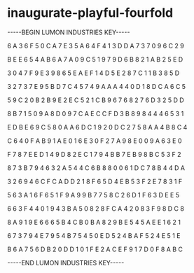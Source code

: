# inaugurate-playful-fourfold

-----BEGIN LUMON INDUSTRIES KEY-----

6 A 3 6 F 5 0 C A 7 E 3 5 A 6 4 F 4 1 3 D D A 7 3 7 0 9 6 C 2 9

B E E 6 5 4 A B 6 A 7 A 0 9 C 5 1 9 7 9 D 6 B 8 2 1 A B 2 5 E D

3 0 4 7 F 9 E 3 9 8 6 5 E A E F 1 4 D 5 E 2 8 7 C 1 1 B 3 8 5 D

3 2 7 3 7 E 9 5 B D 7 C 4 5 7 4 9 A A A 4 4 0 D 1 8 D C A 6 C 5

5 9 C 2 0 B 2 B 9 E 2 E C 5 2 1 C B 9 6 7 6 8 2 7 6 D 3 2 5 D D

8 B 7 1 5 0 9 A 8 D 0 9 7 C A E C C F D 3 B 8 9 8 4 4 4 6 5 3 1

E D B E 6 9 C 5 8 0 A A 6 D C 1 9 2 0 D C 2 7 5 8 A A 4 B 8 C 4

C 6 4 0 F A B 9 1 A E 0 1 6 E 3 0 F 2 7 A 9 8 E 0 0 9 A 6 3 E 0

F 7 8 7 E E D 1 4 9 D 8 2 E C 1 7 9 4 B B 7 E B 9 8 B C 5 3 F 2

8 7 3 B 7 9 4 6 3 2 A 5 4 4 C 6 B 8 8 0 0 6 1 D C 7 8 B 4 4 D A

3 2 6 9 4 6 C F C A D D 2 1 8 F 6 5 D 4 E B 5 3 F 2 E 7 8 3 1 F

5 6 3 A 1 6 F 6 5 1 F 9 A 9 9 B 7 7 5 8 C 2 6 D 1 F 6 3 D E E 5

6 6 3 F 4 4 0 1 9 4 3 B A 5 0 8 2 8 F C A 4 2 0 8 3 F 9 8 D C 8

8 A 9 1 9 E 6 6 6 5 B 4 C B 0 B A 8 2 9 B E 5 4 5 A E E 1 6 2 1

6 7 3 7 9 4 E 7 9 5 4 B 7 5 4 5 0 E D 5 2 4 B A F 5 2 4 E 5 1 E

B 6 A 7 5 6 D B 2 0 D D 1 0 1 F E 2 A C E F 9 1 7 D 0 F 8 A B C

-----END LUMON INDUSTRIES KEY-----
